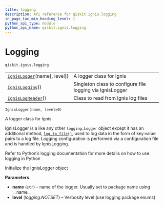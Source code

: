 ```yaml
---
title: logging
description: API reference for qiskit.ignis.logging
in_page_toc_min_heading_level: 1
python_api_type: module
python_api_name: qiskit.ignis.logging
---
```


<span id="module-qiskit.ignis.logging" />

<span id="qiskit-ignis-logging" />

# Logging

<span id="module-qiskit.ignis.logging" />

`qiskit.ignis.logging`

|                                                                                                      |                                                           |
| ---------------------------------------------------------------------------------------------------- | --------------------------------------------------------- |
| [`IgnisLogger`](qiskit.ignis.logging.IgnisLogger "qiskit.ignis.logging.IgnisLogger")(name\[, level]) | A logger class for Ignis                                  |
| [`IgnisLogging`](qiskit.ignis.logging.IgnisLogging "qiskit.ignis.logging.IgnisLogging")()            | Singleton class to configure file logging via IgnisLogger |
| [`IgnisLogReader`](qiskit.ignis.logging.IgnisLogReader "qiskit.ignis.logging.IgnisLogReader")()      | Class to read from Ignis log files                        |



`IgnisLogger(name, level=0)`

A logger class for Ignis

IgnisLogger is a like any other `logging.Logger` object except it has an additional method, [`log_to_file()`](qiskit.ignis.logging.IgnisLogger#log_to_file "qiskit.ignis.logging.IgnisLogger.log_to_file"), used to log data in the form of key:value pairs to a log file. Logging configuration is performed via a configuration file and is handled by IgnisLogging.

Refer to Python’s logging documentation for more details on how to use logging in Python

Initialize the IgnisLogger object

**Parameters**

*   **name** (`str`) – name of the logger. Usually set to package name using \_\_name\_\_
*   **level** (*logging.NOTSET*) – Verbosity level (use logging package enums)

